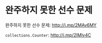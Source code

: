 # 완주하지 못한 선수 문제

완주하지 못한 선수 문제: <http://j.mp/2MAv6MY>

`collections.Counter`: <http://j.mp/2IMlv4C>
